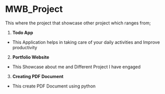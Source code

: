 # MWB_Project
 This where the project that showcase other project which ranges from;
 1. **Todo App**
* This Application helps in taking care of your daily activities and Improve productivity
 2. **Portfolio Website**
* This Showcase about me and Different Project I have engaged
3. **Creating PDF Document**
* This create PDF Document using python